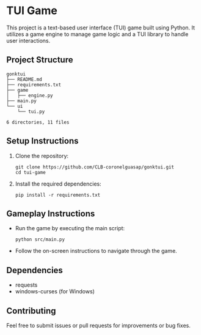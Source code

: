 # TUI Game

This project is a text-based user interface (TUI) game built using Python. It utilizes a game engine to manage game logic and a TUI library to handle user interactions.

## Project Structure

```
gonktui
├── README.md
├── requirements.txt
├── game
│   ├── engine.py
├── main.py
└── ui
    └── tui.py

6 directories, 11 files
```

## Setup Instructions

1. Clone the repository:
   ```
   git clone https://github.com/CLB-coronelguasap/gonktui.git
   cd tui-game
   ```

2. Install the required dependencies:
   ```
   pip install -r requirements.txt
   ```

## Gameplay Instructions

- Run the game by executing the main script:
  ```
  python src/main.py
  ```

- Follow the on-screen instructions to navigate through the game.

## Dependencies

- requests
- windows-curses (for Windows)

## Contributing

Feel free to submit issues or pull requests for improvements or bug fixes.